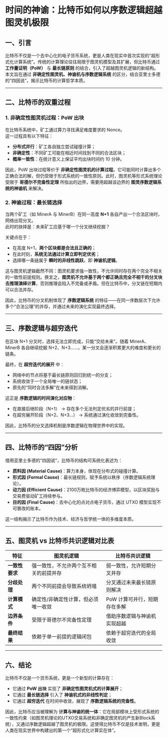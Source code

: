 # 时间的神谕：比特币如何以序数逻辑超越图灵机极限

## 一、引言
比特币不仅是一个去中心化的电子货币系统，更是人类在现实中首次实现的“超形式化计算系统”。传统的计算理论往往局限于图灵机模型及其扩展，但比特币通过 **工作量证明（PoW）** 与 **最长链原则** 的结合，引入了超越图灵机逻辑的新结构。本文旨在通过 **非确定性图灵机、神谕机与序数逻辑系统** 的区分，结合亚里士多德的“四因说”，揭示比特币的计算哲学本质。  

---

## 二、比特币的双重过程

### 1. 非确定性图灵机过程：PoW 出块
在比特币系统中，矿工通过算力寻找满足难度要求的 Nonce。  
这一过程具有以下特征：  
- **分布式并行**：矿工各自独立尝试碰撞计算；  
- **非确定性**：不同矿工可能在相近时间找到不同的合法区块；  
- **概率一致性**：在统计意义上保证平均出块时间约 10 分钟。  

因此，PoW 出块过程等价于 **非确定性图灵机的计算过程**。它可能同时计算出多个正确合法的解，但仍受限于形式系统的一致性原则。此时，图灵机等形式系统理论受限于 **哥德尔不完备性定理** 所指出的边界，需要用超越该边界的 **图灵序数逻辑系统的神谕机** 来解决。  

### 2. 神谕过程：最长链选择
当两个矿工（如 MinerA 与 MinerB）在同一高度 **N+1** 各自产出一个合法区块时，网络出现分叉。  
此时的抉择是：未来矿工应基于哪一个分叉继续挖掘？  

关键点在于：  
- 在高度 N+1，**两个区块都是合法且正确的**；  
- 在此时刻，**系统无法通过计算立即判定优劣**；  
- 选择哪一条链属于 **瞬时的非线性跳跃**，即 **神谕机逻辑**。  

这与图灵机逻辑截然不同：图灵机要求强一致性，不允许同时存在两个完全不相关的一致性前提规则。换言之，**图灵机不允许基于两个都正确且完全不相干的分叉块去推理演绎计算**，否则推理会陷入不完备或矛盾。但在比特币中，分叉链在短期内可以合法并存。  

因此，比特币的分叉机制体现了 **序数逻辑系统** 的特征——在同一序数层次下允许多个“合法公理”的并存，并通过未来的演化实现最终选择。  

---

## 三、序数逻辑与超穷迭代

在区块 N+1 分叉时，选择无法立即完成，只能“交给未来”。随着 MinerA、MinerB 各自继续挖掘 N+2、N+3……，某一分叉会逐渐积累更大的难度和更长的链条。  

最终，在 **超穷迭代的展开** 中：  
- 网络中的节点将基于最长链原则回归到统一的分支；  
- 系统收敛于一个全局唯一的链状态；  
- 原先的“同时合法多解”在未来得到消解。  

这正是 **序数逻辑的时间演化对应物**：  
- 在直接后继阶段（N+1） → 存在多个无法判定优劣的并行前提；  
- 在超穷展开阶段（N+2、N+3…） → 系统通过演化收敛到完备性。  

因此，比特币的分叉选择机制是序数逻辑在物理世界中的实现。  

---

## 四、比特币的“四因”分析
借用亚里士多德的“四因说”，比特币的结构可系统化表述为：  
- **质料因 (Material Cause)**：算力本身，体现在分布式的碰撞计算。  
- **形式因 (Formal Cause)**：最长链规则，赋予系统以秩序（序数逻辑系统理论）。  
- **动力因 (Efficient Cause)**：2100万枚比特币的经济博弈模型，以区块奖励与交易费驱动矿工持续参与。  
- **目的因 (Final Cause)**：去中心化的点对点电子货币，通过 UTXO 模型实现不可篡改的账本。  

这一结构揭示了比特币作为技术、经济与哲学统一体的多维度本质。  

---

## 五、图灵机 vs 比特币共识逻辑对比表

| 特征 | 图灵机逻辑 | 比特币共识逻辑 |
|------|------------|----------------|
| **一致性要求** | 强一致性，不允许两个互不相关的前提并存 | 弱一致性，允许短期分叉并存 |
| **分歧处理** | 两个不同前提会导致系统坍塌 | 分叉通过未来最长链原则解决 |
| **计算模式** | 确定性/非确定性计算，但必须唯一收敛 | PoW 计算可并行，短期存在多解 |
| **边界条件** | 受限于哥德尔不完备性定理 | 借助序数逻辑与神谕机实现超越 |
| **最终结果** | 依赖于单一前提的逻辑闭包 | 依赖于超穷迭代的全局收敛 |

---

## 六、结论
比特币不仅是一个货币系统，更是一个新型的计算存在：  
- 它通过 **PoW 出块** 实现了 **非确定性图灵机式的计算展开**；  
- 它通过 **最长链选择** 引入了 **神谕机式的非线性判定**；  
- 它通过 **超穷迭代** 在时间中收敛，展现了 **序数逻辑系统的完备性**。  

因此，比特币应当被理解为 **计算与神谕的统一体**：它在局部模块上受形式系统的一致性约束（如图灵机理论的UTXO交易系统和非确定图灵机的产生新Block系统），又通过序数逻辑超越了图灵机的极限。这使得比特币不仅是技术发明，更是人类在现实世界中构建出的第一个“超形式化计算实在体”。  
